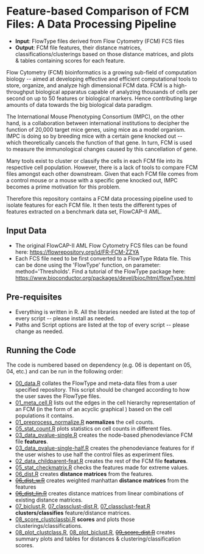 # Feature-based Comparison of FCM Files: A Data Processing Pipeline

- **Input**: FlowType files derived from Flow Cytometry (FCM) FCS files
- **Output**: FCM file features, their distance matrices, classifications/clusterings based on those distance matrices, and plots & tables containing scores for each feature.

Flow Cytometry (FCM) bioinformatics is a growing sub-field of computation biology -- aimed at developing effective and efficient computational tools to store, organize, and analyze high dimensional FCM data. FCM is a high-throughput biological apparatus capable of analyzing thousands of cells per second on up to 50 features or biological markers. Hence contributing large amounts of data towards the big biological data paradigm.
	
The International Mouse Phenotyping Consortium (IMPC), on the other hand, is a collaboration between international institutions to decipher the function of 20,000 target mice genes, using mice as a model organism. IMPC is doing so by breeding mice with a certain gene knocked out -- which theoretically cancels the function of that gene. In turn, FCM is used to measure the immunological changes caused by this cancellation of gene.
	
Many tools exist to cluster or classify the cells in each FCM file into its respective cell population. However, there is a lack of tools to compare FCM files amongst each other downstream. Given that each FCM file comes from a control mouse or a mouse with a specific gene knocked out, IMPC becomes a prime motivation for this problem.
	
Therefore this repository contains a FCM data processing pipeline used to isolate features for each FCM file. It then tests the different types of features extracted on a benchmark data set, FlowCAP-II AML.


## Input Data
- The original FlowCAP-II AML Flow Cytometry FCS files can be found here: https://flowrepository.org/id/FR-FCM-ZZYA
- Each FCS file need to be first converted to a FlowType Rdata file. This can be done using the 'FlowType' function, on parameter: method='Thresholds'. Find a tutorial of the FlowType package here: https://www.bioconductor.org/packages/devel/bioc/html/flowType.html

## Pre-requisites

- Everything is written in R. All the libraries needed are listed at the top of every script -- please install as needed.
- Paths and Script options are listed at the top of every script -- please change as needed.

## Running the Code


The code is numbered based on dependency (e.g. 06 is depentant on 05, 04, etc.) and can be run in the following order:

- [00_data.R](00_data.R) collates the FlowType and meta-data files from a user specified repository. This script should be changed according to how the user saves the FlowType files.
-	[01_meta_cell.R](01_meta_cell.R) lists out the edges in the cell hierarchy representation of an FCM (in the form of an acyclic graphical ) based on the cell populations it contains.
-	[01_preprocess_normalize.R](01_preprocess_normalize.R) **normalizes** the cell counts.
-	[05_stat_count.R](05_stat_count.R) plots statistics on cell counts in different files.
-	[03_data_pvalue-single.R](03_data_pvalue-single.R) creates the node-based phenodeviance FCM file **features**.
-	[03_data_pvalue-single-half.R](03_data_pvalue-single-half.R) creates the phenodeviance features for if the user wishes to use half the control files as experiment files.
-	[02_data_childparent-feat.R](02_data_childparent-feat.R) creates the rest of the FCM file **features**.
-	[05_stat_checkmatrix.R](05_stat_checkmatrix.R) checks the features made for extreme values.
-	[06_dist.R](06_dist.R) creates **distance matrices** from the features.
-	~~[06_dist_w.R](06_dist_w.R)~~ creates weighted manhattan **distance matrices** from the features
-	~~[06_dist_lin.R](06_dist_lin.R)~~ creates distance matrices from linear combinations of existing distance matrices.
-	[07_biclust.R](07_biclust.R), [07_classclust-dist.R](07_classclust-dist.R), [07_classclust-feat.R](07_classclust-feat.R)  **clusters/classifies** feature/distance matrices. 
- [08_score_clustclassbi.R](08_score_clustclassbi.R) **scores** and plots those clusterings/classifications.
-	[08_plot_clustclass.R](08_plot_clustclass.R), [08_plot_biclust.R](08_plot_biclust.R), ~~[09_score_dist.R](09_score_dist.R)~~ creates summary plots and tables for distances & clustering/classification scores.

